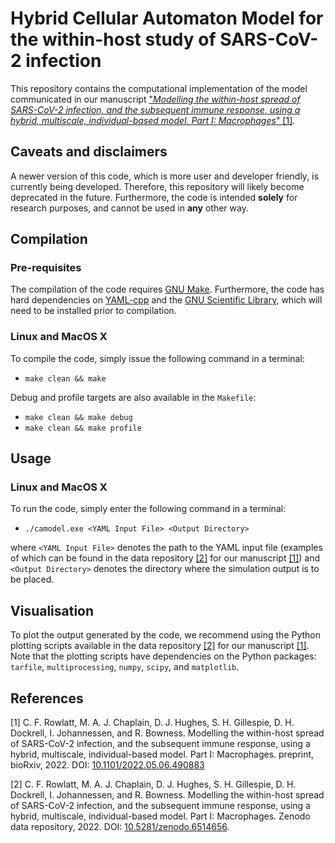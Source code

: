 # Hybrid Cellular Automaton Model for the within-host study of SARS-CoV-2 infection

This repository contains the computational implementation of the model communicated in our manuscript ["*Modelling the within-host spread of SARS-CoV-2 infection, and the subsequent immune response, using a hybrid, multiscale, individual-based model. Part I: Macrophages*" [1]](https://doi.org/10.1101/2022.05.06.490883).

## Caveats and disclaimers
A newer version of this code, which is more user and developer friendly, is currently being developed. Therefore, this repository will likely become deprecated in the future. Furthermore, the code is intended **solely** for research purposes, and cannot be used in **any** other way.

## Compilation

### Pre-requisites

The compilation of the code requires [GNU Make](https://www.gnu.org/software/make/). Furthermore, the code has hard dependencies on [YAML-cpp](https://github.com/jbeder/yaml-cpp) and the [GNU Scientific Library](https://www.gnu.org/software/gsl/), which will need to be installed prior to compilation.

### Linux and MacOS X

To compile the code, simply issue the following command in a terminal:

* `make clean && make`

Debug and profile targets are also available in the `Makefile`:

* `make clean && make debug`
* `make clean && make profile`

## Usage

### Linux and MacOS X

To run the code, simply enter the following command in a terminal:

* `./camodel.exe <YAML Input File> <Output Directory>`

where `<YAML Input File>` denotes the path to the YAML input file (examples of which can be found in the data repository [[2]]() for our manuscript [[1]]()) and `<Output Directory>` denotes the directory where the simulation output is to be placed.

## Visualisation

To plot the output generated by the code, we recommend using the Python plotting scripts available in the data repository [[2]]() for our manuscript [[1]](). Note that the plotting scripts have dependencies on the Python packages: `tarfile`, `multiprocessing`, `numpy`, `scipy`, and `matplotlib`.

## References

[1] C. F. Rowlatt, M. A. J. Chaplain, D. J. Hughes, S. H. Gillespie, D. H. Dockrell, I. Johannessen, and R. Bowness. Modelling the within-host spread of SARS-CoV-2 infection, and the subsequent immune response, using a hybrid, multiscale, individual-based model. Part I: Macrophages. preprint, bioRxiv, 2022. DOI: [10.1101/2022.05.06.490883](https://doi.org/10.1101/2022.05.06.490883)

[2] C. F. Rowlatt, M. A. J. Chaplain, D. J. Hughes, S. H. Gillespie, D. H. Dockrell, I. Johannessen, and R. Bowness. Modelling the within-host spread of SARS-CoV-2 infection, and the subsequent immune response, using a hybrid, multiscale, individual-based model. Part I: Macrophages. Zenodo data repository, 2022. DOI: [10.5281/zenodo.6514656](https://doi.org/10.5281/zenodo.6514656).
